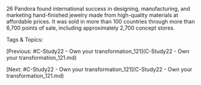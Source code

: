 26
Pandora found international success in designing, manufacturing, and 
marketing hand-finished jewelry made from high-quality materials at 
affordable prices. It was sold in more than 100 countries through more 
than 6,700 points of sale, including approximately 2,700 concept stores.  

   Tags & Topics:
   

[Previous: #C-Study22 - Own your transformation_121](C-Study22 - Own your transformation_121.md)

[Next: #C-Study22 - Own your transformation_121](C-Study22 - Own your transformation_121.md)